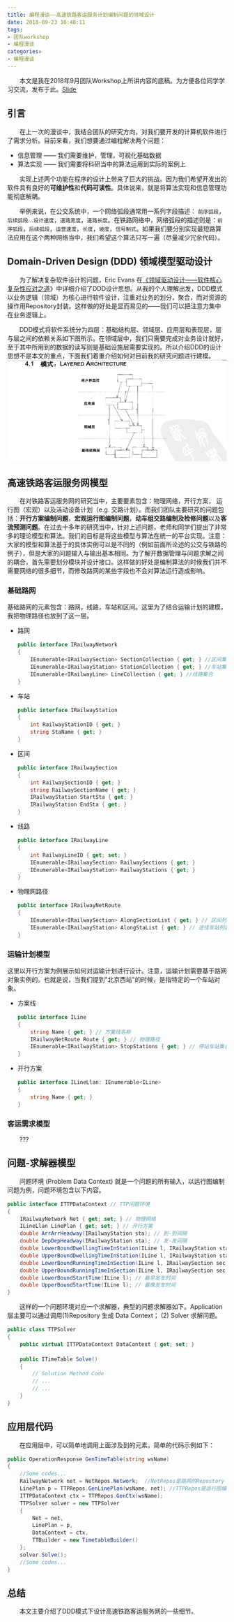 ```yaml
---
title: 编程漫谈——高速铁路客运服务计划编制问题的领域设计
date: 2018-09-23 16:48:11
tags: 
- 团队workshop
- 编程漫谈
categories: 
- 编程漫谈
---
```


&emsp;&emsp;本文是我在2018年9月团队Workshop上所讲内容的底稿。为方便各位同学学习交流，发布于此。[Slide](./slides/workshop2018-2019_1.html)
<!-- more -->

## 引言

&emsp;&emsp;在上一次的漫谈中，我结合团队的研究方向，对我们要开发的计算机软件进行了需求分析。目前来看，我们想要通过编程解决两个问题：
* 信息管理 —— 我们需要维护，管理，可视化基础数据
* 算法实现 —— 我们需要将科研当中的算法运用到实际的案例上

&emsp;&emsp;实现上述两个功能在程序的设计上带来了巨大的挑战。因为我们希望开发出的软件具有良好的**可维护性**和**代码可读性**。具体说来，就是将算法实现和信息管理功能彻底解耦。

&emsp;&emsp;举例来说，在公交系统中，一个网络弧段通常用一系列字段描述： `前序弧段`，`后续弧段`...`设计速度`，`道路宽度`，`道路长度`。在铁路网络中，网络弧段的描述则是：`前序弧段`，`后续弧段`，`运营速度`，`长度`，`坡度`，`信号制式`。如果我们要分别实现最短路算法应用在这个两种网络当中，我们希望这个算法只写一遍（尽量减少冗余代码）。

## Domain-Driven Design (DDD) 领域模型驱动设计
&emsp;&emsp;为了解决复杂软件设计的问题，Eric Evans 在[《领域驱动设计——软件核心复杂性应对之道](http://book.douban.com/subject/1629512/)》中详细介绍了DDD设计思想。从我的个人理解出发，DDD模式以业务逻辑（领域）为核心进行软件设计，注重对业务的划分，聚合，而对资源的操作用Repository封装。这样做的好处是显而易见的——我们可以把注意力集中在业务逻辑上。

&emsp;&emsp;DDD模式将软件系统分为四层：基础结构层、领域层、应用层和表现层，层与层之间的依赖关系如下图所示。在领域层中，我们只需要完成对业务设计就好，至于其中所用到的数据的读写则是基础设施层需要实现的。所以介绍DDD的设计思想不是本文的重点，下面我们着重介绍如何对目前我的研究问题进行建模。
![1](Workshop-2018-2019-1/1.png)

## 高速铁路客运服务网模型
&emsp;&emsp;在对铁路客运服务网的研究当中，主要要素包含：物理网络，开行方案， 运行图（宏观）以及活动设备计划（e.g. 交路计划）。而我们团队主要研究的问题包括：**开行方案编制问题**，**宏观运行图编制问题**，**动车组交路编制及检修问题**以及**客流预测问题**。在过去十多年的研究当中，针对上述问题，老师和同学们提出了非常多的理论模型和算法。我们的目标是将这些模型与算法在统一的平台实现。注意：大家的模型和算法基于的具体实例可以是不同的（例如前面所论述的公交与铁路的例子），但是大家的问题输入与输出基本相同。为了解开数据管理与问题求解之间的耦合，首先需要划分模块并设计接口。这样做的好处是编制算法的时候我们并不需要网络的很多细节，而修改路网的某些字段也不会对算法运行造成影响。

### 基础路网

基础路网的元素包含：路网，线路，车站和区间。这里为了结合运输计划的建模，我把物理路径也放到了这一层。

- 路网

  ```c#
  public interface IRailwayNetwork
  {
      IEnumerable<IRailwaySection> SectionCollection { get; } //区间集合
      IEnumerable<IRailwayStation> StationCollection { get; } //车站集合
      IEnumerable<IRailwayLine> LineCollection { get; } //线路集合
  }
  ```

- 车站

  ```c#
  public interface IRailwayStation
  {
      int RailwayStationID { get; }
      string StaName { get; }
  }
  ```

- 区间

  ```c#
  public interface IRailwaySection
  {
      int RailwaySectionID { get; }
      string RailwaySectionName { get; }
      IRailwayStation StartSta { get; }
      IRailwayStation EndSta { get; }
  }
  ```

- 线路

  ```c#
  public interface IRailwayLine
  {
      int RailwayLineID { get; set; }
      IEnumerable<IRailwaySection> RailwaySections { get; }
      IEnumerable<IRailwayStation> RailwayStations { get; }
  }
  ```

- 物理网路径

  ```c#
  public interface IRailwayNetRoute
  {
      IEnumerable<IRailwaySection> AlongSectionList { get; } // 区间列表
      IEnumerable<IRailwayStation> AlongStaList { get; } // 途径车站列表
  }
  ```

### 运输计划模型

这里以开行方案为例展示如何对运输计划进行设计。注意，运输计划需要基于路网对象实例的。也就是说，当我们提到"北京西站"的时候，是指特定的一个车站对象。

- 方案线

  ```c#
  public interface ILine
  {
      string Name { get; } // 方案线名称
      IRailwayNetRoute Route { get; } // 物理路径
      IEnumerable<IRailwayStation> StopStations { get; } // 停站车站集合
  }
  ```

- 开行方案

  ```c#
  public interface ILineLlan: IEnumerable<ILine>
  {
      string Name { get; }
  }
  ```

### 客运需求模型

&emsp;&emsp;???

## 问题-求解器模型

&emsp;&emsp;问题环境 (Problem Data Context) 就是一个问题的所有输入，以运行图编制问题为例，问题环境包含以下内容。

```C#
public interface ITTPDataContext // TTP问题环境
{
    IRailwayNetwork Net { get; set; } // 物理网络
    ILineLlan LinePlan { get; set; } // 开行方案
    double ArrArrHeadway(IRailwayStation sta); // 到-到间隔
    double DepDepHeadway(IRailwayStation sta); // 发-发间隔
    double LowerBoundDwellingTimeInStation(ILine l, IRailwayStation sta); // 最小停站时间
    double UpperBoundDwellingTimeInStation(ILine l, IRailwayStation sta); // 最大停站时间
    double LowerBoundRunningTimeInSection(ILine l, IRailwaySection sec); // 最小区间运行时间
    double UpperBoundRunningTimeInSection(ILine l, IRailwaySection sec); // 最大区间运行时间
    double LowerBoundStartTime(ILine l); // 最早发车时间
    double UpperBoundStartTime(ILine l); // 最晚发车时间
}
```

&emsp;&emsp;这样的一个问题环境对应一个求解器，典型的问题求解器如下。Application层主要可以通过调用(1)Repository 生成 Data Context； (2) Solver 求解问题。

```c#
public class TTPSolver
{
    public virtual ITTPDataContext DataContext { get; set; }

    public ITimeTable Solve()
    {
        // Solution Method Code
        // ...
        // ...
    }
}
```

## 应用层代码

&emsp;&emsp;在应用层中，可以简单地调用上面涉及到的元素。简单的代码示例如下：

```c#
public OperationResponse GenTimeTable(string wsName)
{
    //Some codes...
    RailwayNetwork net = NetRepos.Network;  //NetRepos是路网的Repostory
    LinePlan p = TTPRepos.GenLinePlan(wsName, net); //TTPRepos是运行图编制问题输入的Repostory
    ITTPDataContext ctx = TTPRepos.GenCtx(wsName);
    TTPSolver solver = new TTPSolver
    {
        Net = net,
        LinePlan = p,
        DataContext = ctx,
        TTBuilder = new TimetableBuilder()
    };
    solver.Solve();
    //Some codes...
}
```

## 总结

&emsp;&emsp;本文主要介绍了DDD模式下设计高速铁路客运服务网的一些细节。








